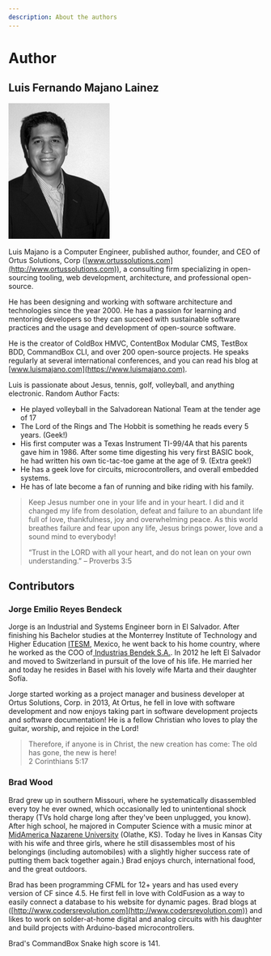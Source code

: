 ```yaml
---
description: About the authors
---
```


# Author

## Luis Fernando Majano Lainez

![](<../../.gitbook/assets/luismajano (1).jpg>)

Luis Majano is a Computer Engineer, published author, founder, and CEO of Ortus Solutions, Corp ([www.ortussolutions.com](http://www.ortussolutions.com)), a consulting firm specializing in open-sourcing tooling, web development, architecture, and professional open-source.

He has been designing and working with software architecture and technologies since the year 2000.  He has a passion for learning and mentoring developers so they can succeed with sustainable software practices and the usage and development of open-source software.

He is the creator of ColdBox HMVC, ContentBox Modular CMS, TestBox BDD, CommandBox CLI, and over 200 open-source projects.  He speaks regularly at several international conferences, and you can read his blog at [www.luismajano.com](https://www.luismajano.com).

Luis is passionate about Jesus, tennis, golf, volleyball, and anything electronic. Random Author Facts:

* He played volleyball in the Salvadorean National Team at the tender age of 17
* The Lord of the Rings and The Hobbit is something he reads every 5 years. (Geek!)
* His first computer was a Texas Instrument TI-99/4A that his parents gave him in 1986. After some time digesting his very first BASIC book, he had written his own tic-tac-toe game at the age of 9. (Extra geek!)
* He has a geek love for circuits, microcontrollers, and overall embedded systems.
* He has of late become a fan of running and bike riding with his family.

> Keep Jesus number one in your life and in your heart. I did and it changed my life from desolation, defeat and failure to an abundant life full of love, thankfulness, joy and overwhelming peace. As this world breathes failure and fear upon any life, Jesus brings power, love and a sound mind to everybody!
>
> “Trust in the LORD with all your heart, and do not lean on your own understanding.” – Proverbs 3:5

## Contributors

### Jorge Emilio Reyes Bendeck

Jorge is an Industrial and Systems Engineer born in El Salvador. After finishing his Bachelor studies at the Monterrey Institute of Technology and Higher Education [ITESM](http://www.itesm.mx/wps/wcm/connect/ITESM/Tecnologico+de+Monterrey/English), Mexico, he went back to his home country, where he worked as the COO of[ Industrias Bendek S.A.](http://www.si-ham.com/). In 2012 he left El Salvador and moved to Switzerland in pursuit of the love of his life. He married her and today he resides in Basel with his lovely wife Marta and their daughter Sofía.

Jorge started working as a project manager and business developer at Ortus Solutions, Corp. in 2013, At Ortus, he fell in love with software development and now enjoys taking part in software development projects and software documentation! He is a fellow Christian who loves to play the guitar, worship, and rejoice in the Lord!

> Therefore, if anyone is in Christ, the new creation has come: The old has gone, the new is here!\
> 2 Corinthians 5:17

### Brad Wood

Brad grew up in southern Missouri, where he systematically disassembled every toy he ever owned, which occasionally led to unintentional shock therapy (TVs hold charge long after they've been unplugged, you know). After high school, he majored in Computer Science with a music minor at [MidAmerica Nazarene University](http://www.mnu.edu) (Olathe, KS). Today he lives in Kansas City with his wife and three girls, where he still disassembles most of his belongings (including automobiles) with a slightly higher success rate of putting them back together again.) Brad enjoys church, international food, and the great outdoors.

Brad has been programming CFML for 12+ years and has used every version of CF since 4.5. He first fell in love with ColdFusion as a way to easily connect a database to his website for dynamic pages. Brad blogs at ([http://www.codersrevolution.com](http://www.codersrevolution.com)) and likes to work on solder-at-home digital and analog circuits with his daughter and build projects with Arduino-based microcontrollers.

Brad's CommandBox Snake high score is 141.
